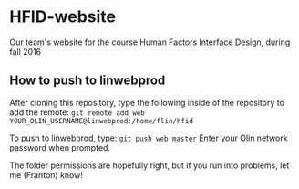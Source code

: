 # HFID-website
Our team's website for the course Human Factors Interface Design, during fall 2016

## How to push to linwebprod
After cloning this repository, type the following inside of the repository to add the remote:
```git remote add web YOUR_OLIN_USERNAME@linwebprod:/home/flin/hfid```

To push to linwebprod, type:
```git push web master```
Enter your Olin network password when prompted.

The folder permissions are hopefully right, but if you run into problems, let me (Franton) know!

